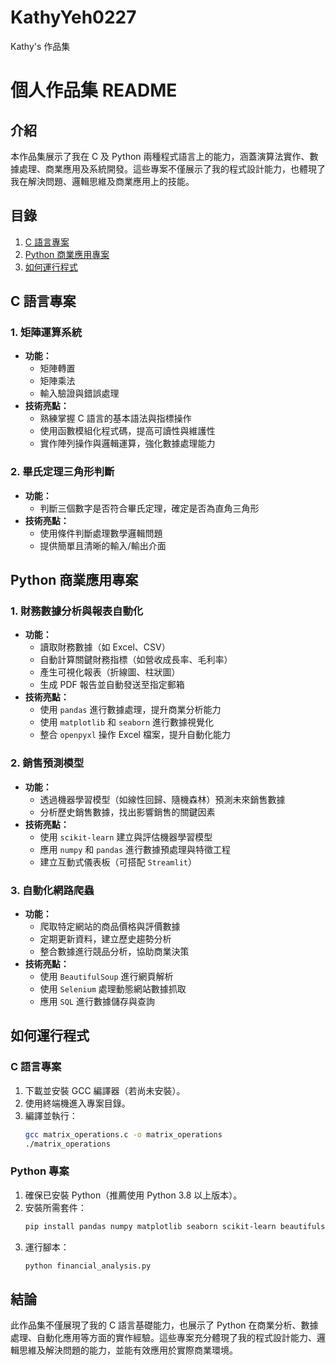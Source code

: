 # KathyYeh0227
Kathy's 作品集
# 個人作品集 README

## 介紹
本作品集展示了我在 C 及 Python 兩種程式語言上的能力，涵蓋演算法實作、數據處理、商業應用及系統開發。這些專案不僅展示了我的程式設計能力，也體現了我在解決問題、邏輯思維及商業應用上的技能。

## 目錄
1. [C 語言專案](#c-語言專案)
2. [Python 商業應用專案](#python-商業應用專案)
3. [如何運行程式](#如何運行程式)

## C 語言專案
### 1. 矩陣運算系統
- **功能：**
  - 矩陣轉置
  - 矩陣乘法
  - 輸入驗證與錯誤處理
- **技術亮點：**
  - 熟練掌握 C 語言的基本語法與指標操作
  - 使用函數模組化程式碼，提高可讀性與維護性
  - 實作陣列操作與邏輯運算，強化數據處理能力

### 2. 畢氏定理三角形判斷
- **功能：**
  - 判斷三個數字是否符合畢氏定理，確定是否為直角三角形
- **技術亮點：**
  - 使用條件判斷處理數學邏輯問題
  - 提供簡單且清晰的輸入/輸出介面

## Python 商業應用專案
### 1. 財務數據分析與報表自動化
- **功能：**
  - 讀取財務數據（如 Excel、CSV）
  - 自動計算關鍵財務指標（如營收成長率、毛利率）
  - 產生可視化報表（折線圖、柱狀圖）
  - 生成 PDF 報告並自動發送至指定郵箱
- **技術亮點：**
  - 使用 `pandas` 進行數據處理，提升商業分析能力
  - 使用 `matplotlib` 和 `seaborn` 進行數據視覺化
  - 整合 `openpyxl` 操作 Excel 檔案，提升自動化能力
  
### 2. 銷售預測模型
- **功能：**
  - 透過機器學習模型（如線性回歸、隨機森林）預測未來銷售數據
  - 分析歷史銷售數據，找出影響銷售的關鍵因素
- **技術亮點：**
  - 使用 `scikit-learn` 建立與評估機器學習模型
  - 應用 `numpy` 和 `pandas` 進行數據預處理與特徵工程
  - 建立互動式儀表板（可搭配 `Streamlit`）

### 3. 自動化網路爬蟲
- **功能：**
  - 爬取特定網站的商品價格與評價數據
  - 定期更新資料，建立歷史趨勢分析
  - 整合數據進行競品分析，協助商業決策
- **技術亮點：**
  - 使用 `BeautifulSoup` 進行網頁解析
  - 使用 `Selenium` 處理動態網站數據抓取
  - 應用 `SQL` 進行數據儲存與查詢

## 如何運行程式
### C 語言專案
1. 下載並安裝 GCC 編譯器（若尚未安裝）。
2. 使用終端機進入專案目錄。
3. 編譯並執行：
   ```bash
   gcc matrix_operations.c -o matrix_operations
   ./matrix_operations
   ```

### Python 專案
1. 確保已安裝 Python（推薦使用 Python 3.8 以上版本）。
2. 安裝所需套件：
   ```bash
   pip install pandas numpy matplotlib seaborn scikit-learn beautifulsoup4 selenium openpyxl
   ```
3. 運行腳本：
   ```bash
   python financial_analysis.py
   ```

## 結論
此作品集不僅展現了我的 C 語言基礎能力，也展示了 Python 在商業分析、數據處理、自動化應用等方面的實作經驗。這些專案充分體現了我的程式設計能力、邏輯思維及解決問題的能力，並能有效應用於實際商業環境。

